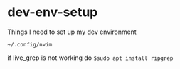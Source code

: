 # dev-env-setup
Things I need to set up my dev environment

`~/.config/nvim`

if live_grep is not working do `$sudo apt install ripgrep`
